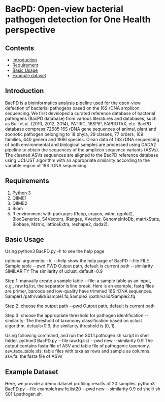 # BacPD: Open-view bacterial pathogen detection for One Health perspective

## Contents

- [Introduction](#introduction)
- [Requirement](#requirement)
- [Basic Usage](#basic-usage)
- [Example dataset](#example-dataset)

## Introduction

BacPD is a bioinformatics analysis pipeline used for the open-view defection of bacterial pathogens based on the 16S rDNA amplicon sequencing. We first developed a curated reference database of bacterial pathogens (BacPD database) from various literatures and databases, such as Bull et al. (2010, 2012, 2014), PATRIC, 16SPIP, FAPROTAX, etc. BacPD database compress 72685 16S rDNA gene sequences of animal, plant and zoonotic pathogen belonging to 18 phyla, 29 classes, 77 orders, 169 families, 440 genera and 1986 species. Clean data of 16S rDNA sequencing of both environmental and biological samples are processed using DADA2 pipeline to obtain the sequences of the amplicon sequence variants (ASVs). The cleaned ASVs sequences are aligned to the BacPD reference database using UCLUST algorithm with an appropriate similarity according to the variable region of 16S rDNA sequencing.

## Requirements

1.	Python 3
2.	QIIME1
3.	QIIME2
4.	Biom
5.	R environment with packages (Rcpp, crayon, withr, ggplot2, BiocGenerics, S4Vectors, IRanges, XVector, GenomeInfoDb, matrixStats, Biobase, Matrix, latticeExtra, reshape2, dada2).

## Basic Usage

Using python3 BacPD.py -h to see the help page

optional arguments:
  -h, --help	show the help page of BacPD
  --file FILE	Sample table
  --pwd PWD 	Output path, default is current path
  --similarity SIMILARITY	The similarity of uclust, default=0.9

Step 1: manually create a sample table 
--file: a sample table as an input, e.g., raw.fq.list, the separator is line break. Here is an example, fastq files are primer, barcode and low-quality have trimmed 16S rDNA sequences.
Sample1	/path/valid/Sample1.fq
Sample2	/path/valid/Sample2.fq

Step 2: choose the output path
--pwd Output path, default is current path

Step 3: choose the appropriate threshold for pathogen identification
--similarity: The threshold of taxonomy classification based on uclust algorithm, default=0.9, the similarity threshold is (0, 1).

Using following command, and run the S01.1.pathogen.sh script in shell folder. 
python3 BacPD.py --file raw.fq.list --pwd new --similarity 0.9
The output contains fasta file of ASV and table file of pathogenic taxonomy.
asv_taxa_table.xls: table files with taxa as rows and sample as columns.
asv.fa: the fasta file of ASVs

## Example Dataset

Here, we provide a demo dataset profiling results of 20 samples.
python3 BacPD.py --file example/raw.fq.list20 --pwd new --similarity 0.9
cd shell/
sh S01.1.pathogen.sh
